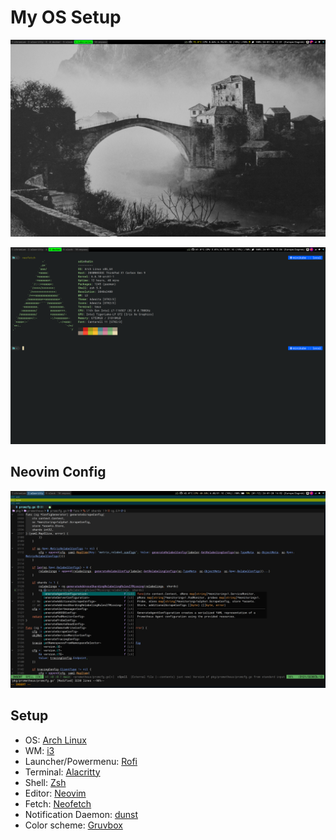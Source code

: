 # My OS Setup

![background](images/background.png)

![neofetch](images/neofetch.png)

## Neovim Config

![neovim](images/neovim.png)

## Setup

- OS: [Arch Linux](https://archlinux.org/)
- WM: [i3](https://i3wm.org/)
- Launcher/Powermenu: [Rofi](https://github.com/davatorium/rofi)
- Terminal: [Alacritty](https://github.com/alacritty/alacritty)
- Shell: [Zsh](https://www.zsh.org/)
- Editor: [Neovim](https://neovim.io/)
- Fetch: [Neofetch](https://github.com/dylanaraps/neofetch)
- Notification Daemon: [dunst](https://github.com/dunst-project/dunst)
- Color scheme: [Gruvbox](https://github.com/morhetz/gruvbox)
